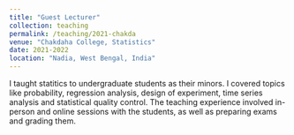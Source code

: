 ```yaml
---
title: "Guest Lecturer"
collection: teaching
permalink: /teaching/2021-chakda
venue: "Chakdaha College, Statistics"
date: 2021-2022
location: "Nadia, West Bengal, India"
---
```


I taught statitics to undergraduate students as their minors. I covered topics like probability, regression analysis, design of experiment, time series analysis and statistical quality control. The teaching experience involved in-person and online sessions with the students, as well as preparing exams and grading them.
